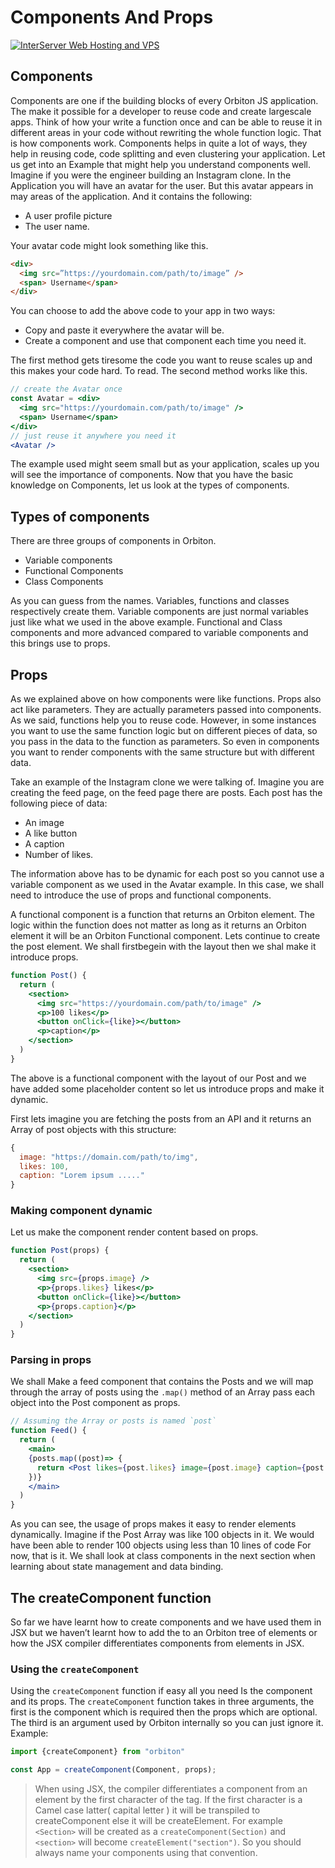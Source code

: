 # Components And Props

<a href="https://www.interserver.net/r/656116"><img src="https://www.interserver.net/logos/WH_728x90.gif.gif" alt="InterServer Web Hosting and VPS" /></a>

## Components

Components are one if the building blocks of every Orbiton JS application. The make it possible for a developer to reuse code and create largescale apps. Think of how your write a function once and can be able to reuse it in different areas in your code without rewriting the whole function logic. That is how components work. Components helps in quite a lot of ways, they help in reusing code, code splitting and even clustering your application.
Let us get into an Example that might help you understand components well.
Imagine if you were the engineer building an Instagram clone. In the Application you will have an avatar for the user. But this avatar appears in may areas of the application. And it contains the following:

- A user profile picture
- The user name.

Your avatar code might look something like this.

```html
<div>
  <img src=”https://yourdomain.com/path/to/image” />
  <span> Username</span>
</div>
```

You can choose to add the above code to your app in two ways:

- Copy and paste it everywhere the avatar will be.
- Create a component and use that component each time you need it.

The first method gets tiresome the code you want to reuse scales up and this makes your code hard. To read.
The second method works like this.

```jsx
// create the Avatar once
const Avatar = <div>
  <img src="https://yourdomain.com/path/to/image" />
  <span> Username</span>
</div>
// just reuse it anywhere you need it
<Avatar /> 
```

The example used might seem small but as your application, scales up you will see the importance of components.
Now that you have the basic knowledge on Components, let us look at the types of components.

## Types of components

There are three groups of components in Orbiton.

- Variable components
- Functional Components
- Class Components

As you can guess from the names. Variables, functions and classes respectively create them. Variable components are just normal variables just like what we used in the above example.
Functional and Class components and more advanced compared to variable components and this brings use to props.

## Props

As we explained above on how components were like functions. Props also act like parameters. They are actually parameters passed into components. As we said, functions help you to reuse code. However, in some instances you want to use the same function logic but on different pieces of data, so you pass in the data to the function as parameters. So even in components you want to render components with the same structure but with different data.

Take an example of the Instagram clone we were talking of. Imagine you are creating the feed page, on the feed page there are posts. Each post has the following piece of data:

- An image
- A like button
- A caption
- Number of likes.

The information above has to be dynamic for each post so you cannot use a variable component as we used in the Avatar example. In this case, we shall need to introduce the use of props and functional components.

A functional component is a function that returns an Orbiton element. The logic within the function does not matter as long as it returns an Orbiton element it will be an Orbiton Functional component.
Lets continue to create the post element. We shall firstbegein with the layout then we shal make it introduce props.

```jsx
function Post() {
  return (
    <section>
      <img src="https://yourdomain.com/path/to/image" />
      <p>100 likes</p>
      <button onClick={like}></button>
      <p>caption</p>
    </section>
  )
}
```

The above is a functional component with the layout of our Post and we have added some placeholder content so let us introduce props and make it dynamic.

First lets imagine you are fetching the posts from an API and it returns an Array of post objects with this structure:

```js
{
  image: "https://domain.com/path/to/img",
  likes: 100,
  caption: "Lorem ipsum ....."
}
```

### Making component dynamic

Let us make the component render content based on props.

```jsx
function Post(props) {
  return (
    <section>
      <img src={props.image} />
      <p>{props.likes} likes</p>
      <button onClick={like}></button>
      <p>{props.caption}</p>
    </section>
  )
}
```

### Parsing in props

We shall Make a feed component that contains the Posts and we will map through the array of posts using the `.map()` method of an Array pass each object into the Post component as props.

```jsx
// Assuming the Array or posts is named `post`
function Feed() {
  return (
    <main>
    {posts.map((post)=> {
      return <Post likes={post.likes} image={post.image} caption={post.caption}>
    })}
    </main>
  )
}
```

As you can see, the usage of props makes it easy to render elements dynamically. Imagine if the Post Array was like 100 objects in it. We would have been able to render 100 objects using less than 10 lines of code
For now, that is it. We shall look at class components in the next section when learning about state management and data binding.

## The createComponent function

So far we have learnt how to create components and we have used them in JSX but we haven’t learnt how to add the to an Orbiton tree of elements or how the JSX compiler differentiates components from elements in JSX.

### Using the `createComponent`

Using the `createComponent` function if easy all you need Is the component and its props.
The `createComponent` function takes in three arguments, the first is the component which is required then the props which are optional. The third is an argument used by Orbiton internally so you can just ignore it.
Example:

```js
import {createComponent} from "orbiton"

const App = createComponent(Component, props);
```

> When using JSX, the compiler differentiates a component from an element by the first character of the tag. If the first character is a Camel case latter( capital letter ) it will be transpiled to createComponent else it will be createElement. For example `<Section>` will be created as a `createComponent(Section)` and `<section>` will become `createElement("section")`. So you should always name your components using that convention.
